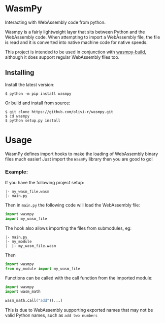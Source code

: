 # WasmPy
Interacting with WebAssembly code from python.

Wasmpy is a fairly lightweight layer that sits between Python and the WebAssembly code. When attempting to import a WebAssembly file, the file is read and it is converted into native machine code for native speeds.

This project is intended to be used in conjunction with [wasmpy-build](https://github.com/olivi-r/wasmpy-build), although it does support regular WebAssembly files too.

## Installing

Install the latest version:

```
$ python -m pip install wasmpy
```

Or build and install from source:

```
$ git clone https://github.com/olivi-r/wasmpy.git
$ cd wasmpy
$ python setup.py install
```

# Usage
WasmPy defines import hooks to make the loading of WebAssembly binary files much easier! Just import the `WasmPy` library then you are good to go!
### Example:
If you have the following project setup:

```
|- my_wasm_file.wasm
|- main.py
```
Then in `main.py` the following code will load the WebAssembly file:
```py
import wasmpy
import my_wasm_file
```
The hook also allows importing the files from submodules, eg:
```
|- main.py
|- my_module
|  |- my_wasm_file.wasm
```
Then 
```py
import wasmpy
from my_module import my_wasm_file
```

Functions can be called with the call function from the imported module:

```py
import wasmpy
import wasm_math

wasm_math.call("add")(...)
```

This is due to WebAssembly supporting exported names that may not be valid Python names, such as `add two numbers`
